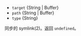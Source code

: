<!-- YAML
added: v0.1.31
-->

* `target` {String | Buffer}
* `path` {String | Buffer}
* `type` {String}

同步的 symlink(2)。返回 `undefined`。

